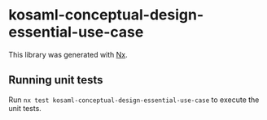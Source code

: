 # kosaml-conceptual-design-essential-use-case

This library was generated with [Nx](https://nx.dev).

## Running unit tests

Run `nx test kosaml-conceptual-design-essential-use-case` to execute the unit tests.
